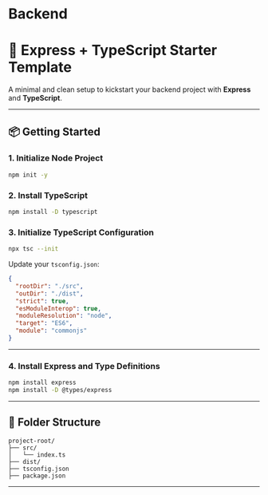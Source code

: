 # Backend
# 🚀 Express + TypeScript Starter Template

A minimal and clean setup to kickstart your backend project with **Express** and **TypeScript**.

---

## 📦 Getting Started

### 1. Initialize Node Project

```bash
npm init -y
```

### 2. Install TypeScript

```bash
npm install -D typescript
```

### 3. Initialize TypeScript Configuration

```bash
npx tsc --init
```

Update your `tsconfig.json`:

```json
{
  "rootDir": "./src",
  "outDir": "./dist",
  "strict": true,
  "esModuleInterop": true,
  "moduleResolution": "node",
  "target": "ES6",
  "module": "commonjs"
}
```

---

### 4. Install Express and Type Definitions

```bash
npm install express
npm install -D @types/express
```

---

## 📁 Folder Structure

```
project-root/
├── src/
│   └── index.ts
├── dist/
├── tsconfig.json
├── package.json
```

---

